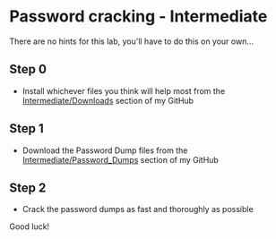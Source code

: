 # Password cracking - Intermediate

There are no hints for this lab, you'll have to do this on your own...

## Step 0
* Install whichever files you think will help most from the [Intermediate/Downloads](https://github.com/JonZeolla/Presentation_Materials/tree/Password-Cracking_2015-09-24/Intermediate/Downloads) section of my GitHub

## Step 1
* Download the Password Dump files from the [Intermediate/Password_Dumps](https://github.com/JonZeolla/Presentation_Materials/tree/Password-Cracking_2015-09-24/Intermediate/Password_Dumps) section of my GitHub

## Step 2
* Crack the password dumps as fast and thoroughly as possible

Good luck!

